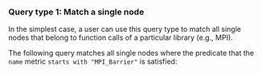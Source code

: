 ### Query type 1: Match a single node

In the simplest case, a user can use this query type to match all single nodes that belong to function calls of a particular library (e.g., MPI). 

The following query matches all single nodes where the predicate that the `name` metric `starts with "MPI_Barrier"` is satisfied:
